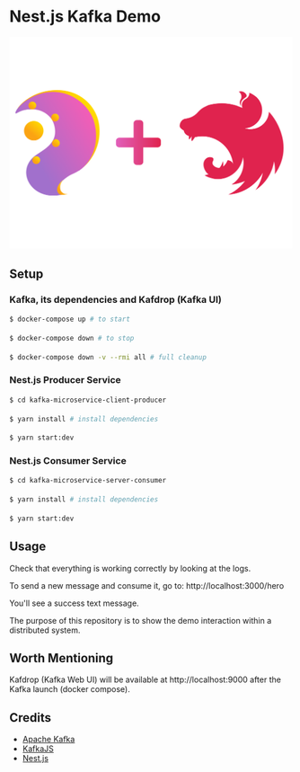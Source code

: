 # Nest.js Kafka Demo

![Logo](docs/logo.svg)

## Setup

### Kafka, its dependencies and Kafdrop (Kafka UI)

```bash
$ docker-compose up # to start

$ docker-compose down # to stop

$ docker-compose down -v --rmi all # full cleanup
```

### Nest.js Producer Service

```bash
$ cd kafka-microservice-client-producer

$ yarn install # install dependencies

$ yarn start:dev
```

### Nest.js Consumer Service

```bash
$ cd kafka-microservice-server-consumer

$ yarn install # install dependencies

$ yarn start:dev
```

## Usage

Check that everything is working correctly by looking at the logs.

To send a new message and consume it, go to: http://localhost:3000/hero

You'll see a success text message.

The purpose of this repository is to show the demo interaction within a distributed system.

## Worth Mentioning

Kafdrop (Kafka Web UI) will be available at http://localhost:9000 after the Kafka launch (docker compose).

## Credits

- [Apache Kafka](https://kafka.apache.org/)
- [KafkaJS](https://kafka.js.org/)
- [Nest.js](https://nestjs.com/)
